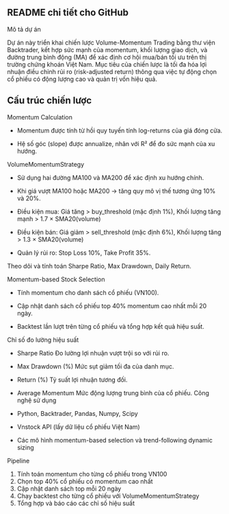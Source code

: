 ##  README chi tiết cho GitHub
 Mô tả dự án

Dự án này triển khai chiến lược Volume-Momentum Trading bằng thư viện Backtrader, kết hợp sức mạnh của momentum, khối lượng giao dịch, và đường trung bình động (MA) để xác định cơ hội mua/bán tối ưu trên thị trường chứng khoán Việt Nam.
Mục tiêu của chiến lược là tối đa hóa lợi nhuận điều chỉnh rủi ro (risk-adjusted return) thông qua việc tự động chọn cổ phiếu có động lượng cao và quản trị vốn hiệu quả.

##  Cấu trúc chiến lược
 Momentum Calculation

- Momentum được tính từ hồi quy tuyến tính log-returns của giá đóng cửa.

- Hệ số góc (slope) được annualize, nhân với R² để đo sức mạnh của xu hướng.

 VolumeMomentumStrategy

- Sử dụng hai đường MA100 và MA200 để xác định xu hướng chính.

- Khi giá vượt MA100 hoặc MA200 → tăng quy mô vị thế tương ứng 10% và 20%.

- Điều kiện mua: Giá tăng > buy_threshold (mặc định 1%), Khối lượng tăng mạnh > 1.7 × SMA20(volume)

- Điều kiện bán: Giá giảm > sell_threshold (mặc định 6%), Khối lượng tăng > 1.3 × SMA20(volume)

- Quản lý rủi ro: Stop Loss 10%, Take Profit 35%.

Theo dõi và tính toán Sharpe Ratio, Max Drawdown, Daily Return.

 Momentum-based Stock Selection

- Tính momentum cho danh sách cổ phiếu (VN100).

- Cập nhật danh sách cổ phiếu top 40% momentum cao nhất mỗi 20 ngày.

- Backtest lần lượt trên từng cổ phiếu và tổng hợp kết quả hiệu suất.

 Chỉ số đo lường hiệu suất

- Sharpe Ratio	Đo lường lợi nhuận vượt trội so với rủi ro.
- Max Drawdown (%)	Mức sụt giảm tối đa của danh mục.
- Return (%)	Tỷ suất lợi nhuận tương đối.
- Average Momentum	Mức động lượng trung bình của cổ phiếu.
   Công nghệ sử dụng

- Python, Backtrader, Pandas, Numpy, Scipy

- Vnstock API (lấy dữ liệu cổ phiếu Việt Nam)

- Các mô hình momentum-based selection và trend-following dynamic sizing

 Pipeline
1. Tính toán momentum cho từng cổ phiếu trong VN100
2. Chọn top 40% cổ phiếu có momentum cao nhất
3. Cập nhật danh sách top mỗi 20 ngày
4. Chạy backtest cho từng cổ phiếu với VolumeMomentumStrategy
5. Tổng hợp và báo cáo các chỉ số hiệu suất
